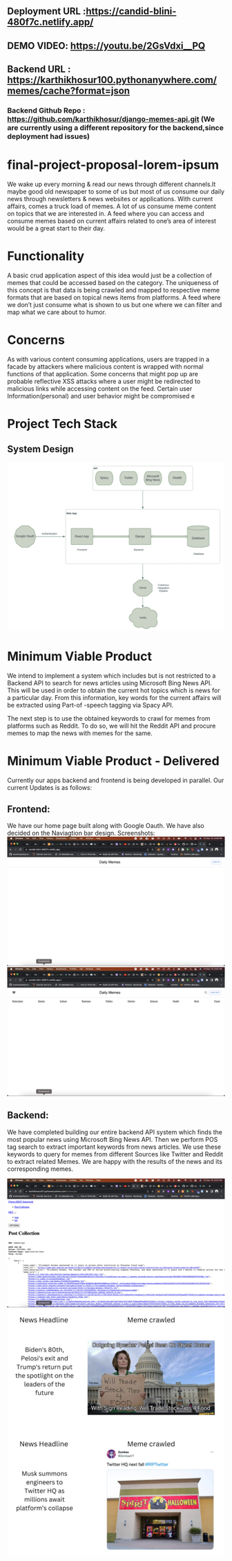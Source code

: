 ## Deployment URL :https://candid-blini-480f7c.netlify.app/
## DEMO VIDEO: https://youtu.be/2GsVdxi__PQ
## Backend URL : https://karthikhosur100.pythonanywhere.com/memes/cache?format=json 
### Backend Github Repo : https://github.com/karthikhosur/django-memes-api.git (We are currently using a different repository for the backend,since deployment had issues)
# final-project-proposal-lorem-ipsum


We wake up every morning & read our news through different channels.It maybe good old newspaper to some of us but most of us consume our daily news through newsletters & news websites or applications.
 With current affairs, comes a truck load of memes. A lot of us consume meme content on topics that we are interested in. A feed where you can access and consume memes based on current affairs related to one’s area of interest would be a great start to their day. 

# Functionality
 A basic crud application aspect of this idea would just be a collection of memes that could be accessed based on the category. The uniqueness of this concept is that data is being crawled and mapped to respective meme formats that are based on topical news items from platforms. A feed where we don’t just consume what is shown to us but one where we can filter and map what we care about to humor. 

# Concerns
As with various content consuming applications, users are trapped in a facade by attackers where malicious content is wrapped with normal functions of that application. Some concerns that might pop up are probable reflective XSS attacks where a user might be redirected to malicious links while accessing content on the feed. Certain user Information(personal) and user behavior might be compromised e


# Project Tech Stack

## System Design 
![Screenshot](system-design.png)

# Minimum Viable Product

We intend to implement a system which includes but is not restricted to a Backend API to search for news articles using Microsoft Bing News API. This will be used in order to obtain the current hot topics which is news for a particular day. From this information, key words for the current affairs will be extracted using Part-of -speech tagging via Spacy API. 

The next step is to use the obtained keywords to crawl for memes from platforms such as Reddit. To do so, we will hit the Reddit API and procure memes to map the news with memes for the same.

# Minimum Viable Product - Delivered 

Currently our apps backend and frontend is being developed in parallel. Our current Updates is as follows:
## Frontend: 

We have our home page built along with Google Oauth. We have also decided on the Naviagtion bar design. 
Screenshots:
![Screenshot](Screenshots/Frontend-1.png)
![Screenshot](Screenshots/Frontend-2.png)


## Backend:

We have completed building our entire backend API system which finds the most popular news using Microsoft Bing News API. Then we perform POS tag search to extract important keywords from news articles. We use these keywords to query for memes from different Sources like Twitter and Reddit to extract related Memes. We are happy with the results of the news and its corresponding memes. 

![Screenshot](Screenshots/Backend-1.png)
![Screenshot](Screenshots/Backend-2.png)
![Screenshot](Screenshots/Backend-3.png)
